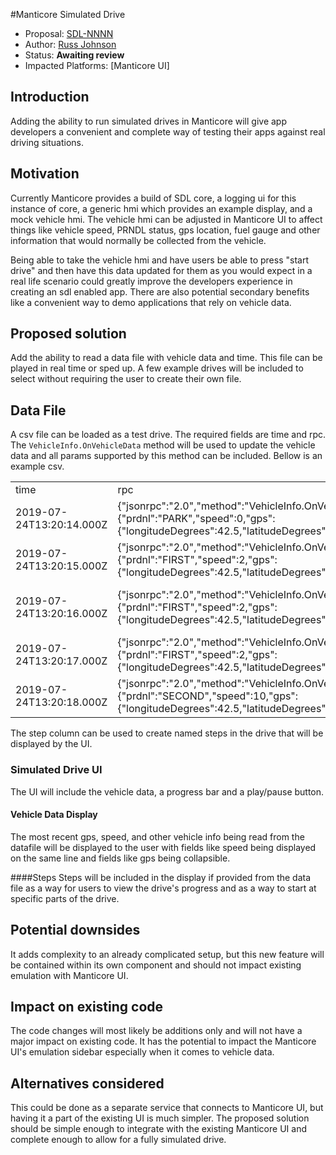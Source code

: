 #Manticore Simulated Drive

* Proposal: [SDL-NNNN](NNNN-manticore-simulated-drive.md)
* Author: [Russ Johnson](https://github.com/russjohnson09)
* Status: **Awaiting review**
* Impacted Platforms: [Manticore UI]

## Introduction

Adding the ability to run simulated drives in Manticore will give app developers a convenient and complete
way of testing their apps against real driving situations.

## Motivation

Currently Manticore provides a build of SDL core, a logging ui for this instance of core, a
generic hmi which provides an example display, and a mock vehicle hmi. The vehicle hmi 
can be adjusted in Manticore UI to affect things like vehicle speed, PRNDL status, 
gps location, fuel gauge and other information that
would normally be collected from the vehicle.

Being able to take the vehicle hmi and have users be able to press "start drive" and then
have this data updated for them as you would expect in a real life scenario could greatly improve the
developers experience in creating an sdl enabled app. There are also potential secondary benefits like
a convenient way to demo applications that rely on vehicle data.

## Proposed solution

Add the ability to read a data file with vehicle data and time. This file can be played in real time or sped up.
A few example drives will be included to select without requiring the user to create their own file.


## Data File
A csv file can be loaded as a test drive. The required fields are time and rpc. The ```VehicleInfo.OnVehicleData``` method will
be used to update the vehicle data and all params supported by this method can be included. Bellow is an example csv.

|                          |                                                                                                                                                                      |                           | 
|--------------------------|----------------------------------------------------------------------------------------------------------------------------------------------------------------------|---------------------------| 
| time                     | rpc                                                                                                                                                                  | step                      | 
| 2019-07-24T13:20:14.000Z | {"jsonrpc":"2.0","method":"VehicleInfo.OnVehicleData","params":{"prdnl":"PARK","speed":0,"gps":{"longitudeDegrees":42.5,"latitudeDegrees":-83.3,"altitude":7.7}}}    | Exiting Parking Lot       | 
| 2019-07-24T13:20:15.000Z | {"jsonrpc":"2.0","method":"VehicleInfo.OnVehicleData","params":{"prdnl":"FIRST","speed":2,"gps":{"longitudeDegrees":42.5,"latitudeDegrees":-83.3,"altitude":7.7}}}   | Turning Left On Main St.  | 
| 2019-07-24T13:20:16.000Z | {"jsonrpc":"2.0","method":"VehicleInfo.OnVehicleData","params":{"prdnl":"FIRST","speed":2,"gps":{"longitudeDegrees":42.5,"latitudeDegrees":-83.3,"altitude":7.7}}}   | Heading South On Main St. | 
| 2019-07-24T13:20:17.000Z | {"jsonrpc":"2.0","method":"VehicleInfo.OnVehicleData","params":{"prdnl":"FIRST","speed":2,"gps":{"longitudeDegrees":42.5,"latitudeDegrees":-83.3,"altitude":7.7}}}   |                           | 
| 2019-07-24T13:20:18.000Z | {"jsonrpc":"2.0","method":"VehicleInfo.OnVehicleData","params":{"prdnl":"SECOND","speed":10,"gps":{"longitudeDegrees":42.5,"latitudeDegrees":-83.3,"altitude":7.7}}} | Turning Right on Third    | 

The step column can be used to create named steps in the drive that will be displayed by the UI.

### Simulated Drive UI
The UI will include the vehicle data, a progress bar and a play/pause button.

#### Vehicle Data Display
The most recent gps, speed, and other vehicle info being read from the datafile will be displayed to the user
with fields like speed being displayed on the same line and fields like gps being collapsible.

####Steps
Steps will be included in the display if provided from the data file as a way for users to view the drive's progress
and as a way to start at specific parts of the drive.

## Potential downsides

It adds complexity to an already complicated setup, but this new feature will be contained within its own component and should
not impact existing emulation with Manticore UI.


## Impact on existing code

The code changes will most likely be additions only and will not have a major impact on existing code. It has the potential
to impact the Manticore UI's emulation sidebar especially when it comes to vehicle data.


## Alternatives considered

This could be done as a separate service that connects to Manticore UI, but having it a part of the existing
UI is much simpler. The proposed solution should be simple enough to integrate with the existing Manticore UI
and complete enough to allow for a fully simulated drive.

